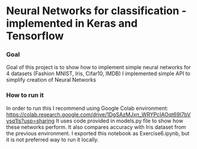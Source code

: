 # Neural Networks for classification - implemented in Keras and Tensorflow

### Goal
Goal of this project is to show how to implement simple neural networks for 4 datasets (Fashion MNIST, Iris, Cifar10, IMDB)
I implemented simple API to simplify creation of Neural Networks

### How to run it
In order to run this I recommend using Google Colab environment: https://colab.research.google.com/drive/1DgSAzMJxn_WRYPcIAOqt69I7bVysq1ls?usp=sharing
It uses code provided in models.py file to show how these networks perform.
It also compares accuracy with Iris dataset from the previous environment.
I exported this notebook as Exercise6.ipynb, but it is not preferred way to run it locally.
